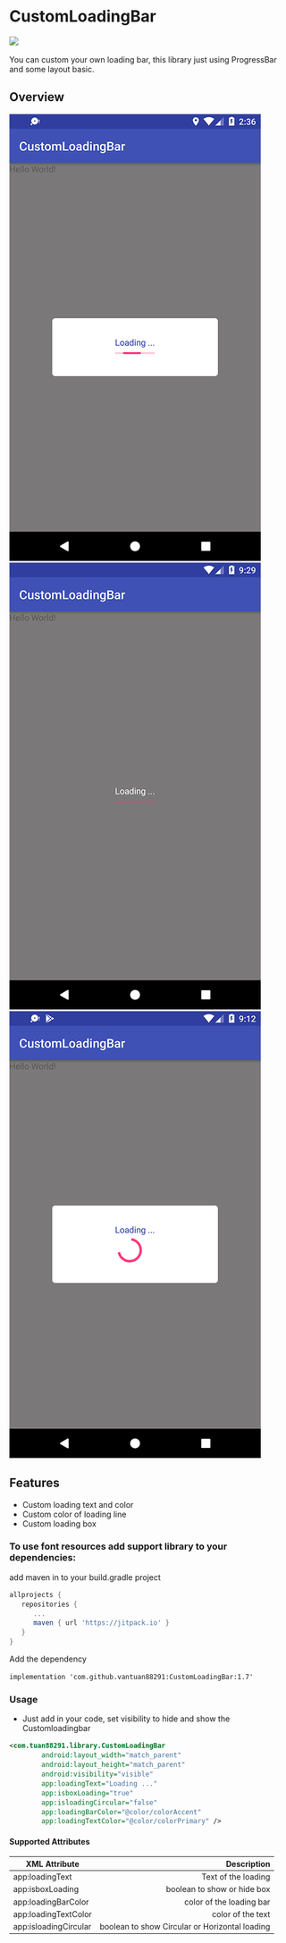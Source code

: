 # CustomLoadingBar
[![](https://jitpack.io/v/vantuan88291/CustomLoadingBar.svg)](https://jitpack.io/#vantuan88291/CustomLoadingBar)

You can custom your own loading bar, this library just using ProgressBar and some layout basic.

## Overview
![CustomLoadingBar Android](https://github.com/vantuan88291/CustomLoadingBar/raw/master/scr3.png)![CustomLoadingBar Android](https://github.com/vantuan88291/CustomLoadingBar/raw/master/scr1.png)
![CustomLoadingBar Android](https://github.com/vantuan88291/CustomLoadingBar/raw/master/scr4.png)
## Features
- Custom loading text and color
- Custom color of loading line
- Custom loading box
### To use font resources add support library to your dependencies:
add maven in to your build.gradle project

```gradle
allprojects {
   repositories {
      ...
      maven { url 'https://jitpack.io' }
   }
}
```
	
Add the dependency

`implementation 'com.github.vantuan88291:CustomLoadingBar:1.7'`

### Usage
- Just add in your code, set visibility to hide and show the Customloadingbar
```xml
<com.tuan88291.library.CustomLoadingBar
        android:layout_width="match_parent"
        android:layout_height="match_parent"
        android:visibility="visible"
        app:loadingText="Loading ..."
        app:isboxLoading="true"
        app:isloadingCircular="false"
        app:loadingBarColor="@color/colorAccent"
        app:loadingTextColor="@color/colorPrimary" />
```
      
      
      
####  Supported Attributes
 XML Attribute            | Description  |
| ------------- | -----:|
| app:loadingText      | Text of the loading |
| app:isboxLoading     | boolean to show or hide box |
| app:loadingBarColor | color of the loading bar |
| app:loadingTextColor | color of the text|
| app:isloadingCircular | boolean to show Circular or Horizontal loading|
